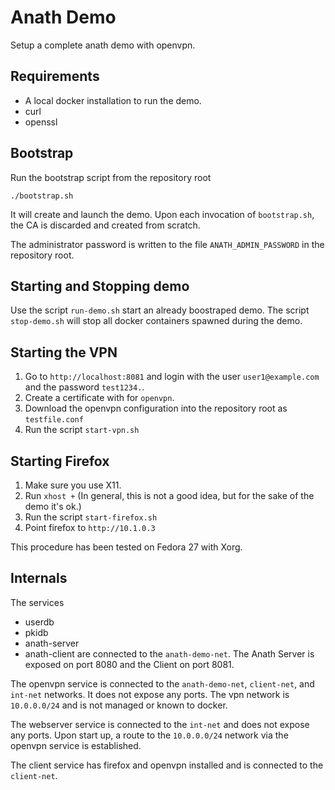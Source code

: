 Anath Demo
===

Setup a complete anath demo with openvpn.

Requirements
---

* A local docker installation to run the demo. 
* curl
* openssl

Bootstrap
---

Run the bootstrap script from the repository root

	./bootstrap.sh
	
It will create and launch the demo. Upon each invocation of
`bootstrap.sh`, the CA is discarded and created from scratch.

The administrator password is written to the file
`ANATH_ADMIN_PASSWORD` in the repository root.


Starting and Stopping demo
---

Use the script `run-demo.sh` start an already boostraped demo. The
script `stop-demo.sh` will stop all docker containers spawned during
the demo.


Starting the VPN
---

1. Go to `http://localhost:8081` and login with the user
`user1@example.com` and the password `test1234.`. 
1. Create a certificate with for `openvpn`.
1. Download the openvpn configuration into the repository root as
   `testfile.conf`
1. Run the script `start-vpn.sh`


Starting Firefox
---

1. Make sure you use X11.
1. Run `xhost +` (In general, this is not a good idea, but for the
   sake of the demo it's ok.)
1. Run the script `start-firefox.sh`
1. Point firefox to `http://10.1.0.3`

This procedure has been tested on Fedora 27 with Xorg.

Internals
---

The services
* userdb
* pkidb
* anath-server
* anath-client
are connected to the `anath-demo-net`. The Anath Server is exposed on
port 8080 and the Client on port 8081.

The openvpn service is connected to the `anath-demo-net`,
`client-net`, and `int-net` networks. It does not expose any
ports. The vpn network is `10.0.0.0/24` and is not managed or known to docker.

The webserver service is connected to the `int-net` and does not
expose any ports. Upon start up, a route to the `10.0.0.0/24` network
via the openvpn service is established.

The client service has firefox and openvpn installed and is connected
to the `client-net`.
